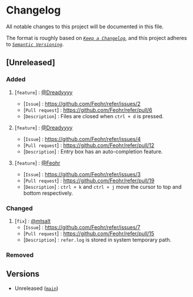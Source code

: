 # Changelog

All notable changes to this project will be documented in this file.

The format is roughly based on [*`Keep a Changelog`*](https://keepachangelog.com/en/1.1.0/), and this project adheres to [*`Semantic Versioning`*](https://semver.org/spec/v2.0.0.html).

## [Unreleased]

### Added

1) [`feature`] : [@Dreadyyyy][Dreadyyyy]
    - [`Issue`]         : https://github.com/Feohr/refer/issues/2
    - [`Pull request`]  : https://github.com/Feohr/refer/pull/6
    - [`Description`]   : Files are closed when `ctrl + d` is pressed.

2) [`feature`] : [@Dreadyyyy][Dreadyyyy]
    - [`Issue`]         : https://github.com/Feohr/refer/issues/4
    - [`Pull request`]  : https://github.com/Feohr/refer/pull/12
    - [`Description`]   : Entry box has an auto-completion feature.

3) [`feature`] : [@Feohr][Feohr]
    - [`Issue`]         : https://github.com/Feohr/refer/issues/3
    - [`Pull request`]  : https://github.com/Feohr/refer/pull/19
    - [`Description`]   : `ctrl + k` and `ctrl + j` move the cursor to top and bottom respectively.

### Changed

1) [`fix`]     : [@mtsalt][mtsalt]
    - [`Issue`]         : https://github.com/Feohr/refer/issues/7
    - [`Pull request`]  : https://github.com/Feohr/refer/pull/15
    - [`Description`]   : `refer.log` is stored in system temporary path.

### Removed

## Versions

- Unreleased ([`main`](https://github.com/Feohr/refer/tree/main))

<!--
    List of contributor links. You are welcome to add your name here if not present.
-->

[Feohr]: https://github.com/Feohr
[Dreadyyyy]: https://github.com/Dreadyyyy
[mtsalt]: https://github.com/mtsalt
